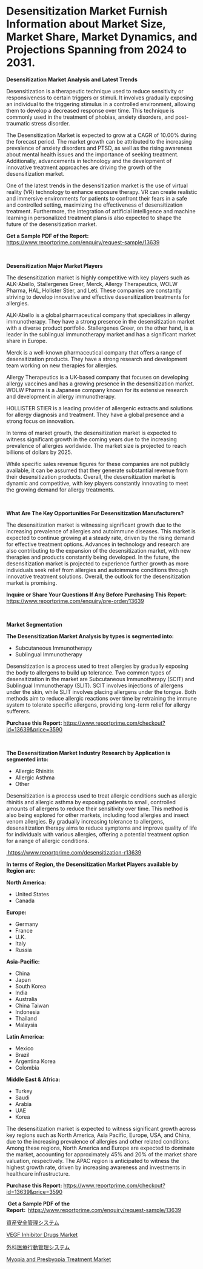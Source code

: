 <p><h1>Desensitization Market Furnish Information about Market Size, Market Share, Market Dynamics, and Projections Spanning from 2024 to 2031.</h1></p><p><strong>Desensitization Market Analysis and Latest Trends</strong></p>
<p><p>Desensitization is a therapeutic technique used to reduce sensitivity or responsiveness to certain triggers or stimuli. It involves gradually exposing an individual to the triggering stimulus in a controlled environment, allowing them to develop a decreased response over time. This technique is commonly used in the treatment of phobias, anxiety disorders, and post-traumatic stress disorder.</p><p>The Desensitization Market is expected to grow at a CAGR of 10.00% during the forecast period. The market growth can be attributed to the increasing prevalence of anxiety disorders and PTSD, as well as the rising awareness about mental health issues and the importance of seeking treatment. Additionally, advancements in technology and the development of innovative treatment approaches are driving the growth of the desensitization market.</p><p>One of the latest trends in the desensitization market is the use of virtual reality (VR) technology to enhance exposure therapy. VR can create realistic and immersive environments for patients to confront their fears in a safe and controlled setting, maximizing the effectiveness of desensitization treatment. Furthermore, the integration of artificial intelligence and machine learning in personalized treatment plans is also expected to shape the future of the desensitization market.</p></p>
<p><strong>Get a Sample PDF of the Report:&nbsp;</strong> <a href="https://www.reportprime.com/enquiry/request-sample/13639">https://www.reportprime.com/enquiry/request-sample/13639</a></p>
<p>&nbsp;</p>
<p><strong>Desensitization Major Market Players</strong></p>
<p><p>The desensitization market is highly competitive with key players such as ALK-Abello, Stallergenes Greer, Merck, Allergy Therapeutics, WOLW Pharma, HAL, Holister Stier, and Leti. These companies are constantly striving to develop innovative and effective desensitization treatments for allergies.</p><p>ALK-Abello is a global pharmaceutical company that specializes in allergy immunotherapy. They have a strong presence in the desensitization market with a diverse product portfolio. Stallergenes Greer, on the other hand, is a leader in the sublingual immunotherapy market and has a significant market share in Europe.</p><p>Merck is a well-known pharmaceutical company that offers a range of desensitization products. They have a strong research and development team working on new therapies for allergies.</p><p>Allergy Therapeutics is a UK-based company that focuses on developing allergy vaccines and has a growing presence in the desensitization market. WOLW Pharma is a Japanese company known for its extensive research and development in allergy immunotherapy.</p><p>HOLLISTER STIER is a leading provider of allergenic extracts and solutions for allergy diagnosis and treatment. They have a global presence and a strong focus on innovation.</p><p>In terms of market growth, the desensitization market is expected to witness significant growth in the coming years due to the increasing prevalence of allergies worldwide. The market size is projected to reach billions of dollars by 2025.</p><p>While specific sales revenue figures for these companies are not publicly available, it can be assumed that they generate substantial revenue from their desensitization products. Overall, the desensitization market is dynamic and competitive, with key players constantly innovating to meet the growing demand for allergy treatments.</p></p>
<p>&nbsp;</p>
<p><strong>What Are The Key Opportunities For Desensitization Manufacturers?</strong></p>
<p><p>The desensitization market is witnessing significant growth due to the increasing prevalence of allergies and autoimmune diseases. This market is expected to continue growing at a steady rate, driven by the rising demand for effective treatment options. Advances in technology and research are also contributing to the expansion of the desensitization market, with new therapies and products constantly being developed. In the future, the desensitization market is projected to experience further growth as more individuals seek relief from allergies and autoimmune conditions through innovative treatment solutions. Overall, the outlook for the desensitization market is promising.</p></p>
<p><strong>Inquire or Share Your Questions If Any Before Purchasing This Report:</strong> <a href="https://www.reportprime.com/enquiry/pre-order/13639">https://www.reportprime.com/enquiry/pre-order/13639</a></p>
<p>&nbsp;</p>
<p><strong>Market Segmentation</strong></p>
<p><strong>The Desensitization Market Analysis by types is segmented into:</strong></p>
<p><ul><li>Subcutaneous Immunotherapy</li><li>Sublingual Immunotherapy</li></ul></p>
<p><p>Desensitization is a process used to treat allergies by gradually exposing the body to allergens to build up tolerance. Two common types of desensitization in the market are Subcutaneous Immunotherapy (SCIT) and Sublingual Immunotherapy (SLIT). SCIT involves injections of allergens under the skin, while SLIT involves placing allergens under the tongue. Both methods aim to reduce allergic reactions over time by retraining the immune system to tolerate specific allergens, providing long-term relief for allergy sufferers.</p></p>
<p><strong>Purchase this Report:&nbsp;</strong><a href="https://www.reportprime.com/checkout?id=13639&price=3590">https://www.reportprime.com/checkout?id=13639&price=3590</a></p>
<p>&nbsp;</p>
<p><strong>The Desensitization Market Industry Research by Application is segmented into:</strong></p>
<p><ul><li>Allergic Rhinitis</li><li>Allergic Asthma</li><li>Other</li></ul></p>
<p><p>Desensitization is a process used to treat allergic conditions such as allergic rhinitis and allergic asthma by exposing patients to small, controlled amounts of allergens to reduce their sensitivity over time. This method is also being explored for other markets, including food allergies and insect venom allergies. By gradually increasing tolerance to allergens, desensitization therapy aims to reduce symptoms and improve quality of life for individuals with various allergies, offering a potential treatment option for a range of allergic conditions.</p></p>
<p><a href="https://www.reportprime.com/desensitization-r13639">&nbsp;https://www.reportprime.com/desensitization-r13639</a></p>
<p><strong>In terms of Region, the Desensitization Market Players available by Region are:</strong></p>
<p>
    <p> <strong> North America: </strong>
        <ul>
            <li>United States</li>
            <li>Canada</li>
        </ul>
        </p> 
    <p> <strong> Europe: </strong>
        <ul>
            <li>Germany</li>
            <li>France</li>
            <li>U.K.</li>
            <li>Italy</li>
            <li>Russia</li>
        </ul>
        </p> 
    <p> <strong> Asia-Pacific: </strong>
        <ul>
            <li>China</li>
            <li>Japan</li>
            <li>South Korea</li>
            <li>India</li>
            <li>Australia</li>
            <li>China Taiwan</li>
            <li>Indonesia</li>
            <li>Thailand</li>
            <li>Malaysia</li>
        </ul>
        </p> 
    <p> <strong> Latin America: </strong>
        <ul>
            <li>Mexico</li>
            <li>Brazil</li>
            <li>Argentina Korea</li>
            <li>Colombia</li>
        </ul>
        </p> 
    <p> <strong> Middle East & Africa: </strong>
        <ul>
            <li>Turkey</li>
            <li>Saudi</li>
            <li>Arabia</li>
            <li>UAE</li>
            <li>Korea</li>
        </ul>
    </p>
    </p>
<p><p>The desensitization market is expected to witness significant growth across key regions such as North America, Asia Pacific, Europe, USA, and China, due to the increasing prevalence of allergies and other related conditions. Among these regions, North America and Europe are expected to dominate the market, accounting for approximately 45% and 20% of the market share valuation, respectively. The APAC region is anticipated to witness the highest growth rate, driven by increasing awareness and investments in healthcare infrastructure.</p></p>
<p><strong>Purchase this Report: </strong><a href="https://www.reportprime.com/checkout?id=13639&price=3590">https://www.reportprime.com/checkout?id=13639&price=3590</a></p>
<p>&nbsp;<strong>Get a Sample PDF of the Report:&nbsp;&nbsp;</strong><a href="https://www.reportprime.com/enquiry/request-sample/13639">https://www.reportprime.com/enquiry/request-sample/13639</a></p>
<p><strong></strong></p>
<p><p><a href="https://github.com/oqoeusbvpadwjs08/Market-Research-Report-List-2/blob/main/505078080419.md">資産安全管理システム</a></p><p><a href="https://github.com/kosella/Market-Research-Report-List-3/blob/main/vegf-inhibitor-drugs-market.md">VEGF Inhibitor Drugs Market</a></p><p><a href="https://github.com/AaronVargas43/Market-Research-Report-List-1/blob/main/775603980420.md">外科医療行動管理システム</a></p><p><a href="https://github.com/kufem1/Market-Research-Report-List-2/blob/main/myopia-and-presbyopia-treatment-market.md">Myopia and Presbyopia Treatment Market</a></p></p>